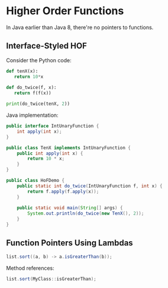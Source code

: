 Higher Order Functions
===
In Java earlier than Java 8, there're no pointers to functions.

## Interface-Styled HOF
Consider the Python code:
```python
def tenX(x):
   return 10*x
 
def do_twice(f, x):
   return f(f(x))

print(do_twice(tenX, 2))
```

Java implementation:
```java
public interface IntUnaryFunction {
	int apply(int x);
}

public class TenX implements IntUnaryFunction {
	public int apply(int x) {
   		return 10 * x;
	}
}

public class HoFDemo {
	public static int do_twice(IntUnaryFunction f, int x) {
   		return f.apply(f.apply(x));
	}
	
	public static void main(String[] args) {
   		System.out.println(do_twice(new TenX(), 2));
	}
}
```

## Function Pointers Using Lambdas
```java
list.sort((a, b) -> a.isGreaterThan(b));
```

Method references:
```java
list.sort(MyClass::isGreaterThan);
```